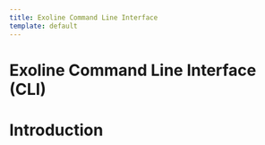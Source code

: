 ```yaml
---
title: Exoline Command Line Interface
template: default
---
```


# Exoline Command Line Interface (CLI)



# Introduction

